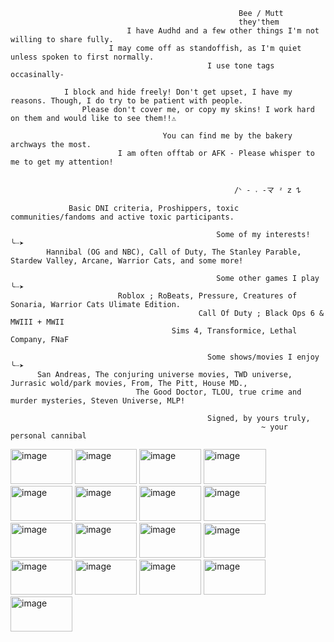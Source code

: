                                                        Bee / Mutt
                                                       they'them
                              I have Audhd and a few other things I'm not willing to share fully.
                          I may come off as standoffish, as I'm quiet unless spoken to first normally.
                                                I use tone tags occasinally-

                I block and hide freely! Don't get upset, I have my reasons. Though, I do try to be patient with people.
                    Please don't cover me, or copy my skins! I work hard on them and would like to see them!!⚠︎

                                      You can find me by the bakery archways the most.
                            I am often offtab or AFK - Please whisper to me to get my attention!

                                                                     
                                                      /ᐠ - ˕ -マ ᶻ 𝗓 𐰁 

                 Basic DNI criteria, Proshippers, toxic communities/fandoms and active toxic participants.
                                                          
                                                  Some of my interests! ╰┈➤ 
            Hannibal (OG and NBC), Call of Duty, The Stanley Parable, Stardew Valley, Arcane, Warrior Cats, and some more!

                                                  Some other games I play ╰┈➤
                            Roblox ; RoBeats, Pressure, Creatures of Sonaria, Warrior Cats Ulimate Edition. 
                                              Call Of Duty ; Black Ops 6 & MWIII + MWII
                                        Sims 4, Transformice, Lethal Company, FNaF

                                                Some shows/movies I enjoy ╰┈➤ 
          San Andreas, The conjuring universe movies, TWD universe, Jurrasic wold/park movies, From, The Pitt, House MD., 
                                The Good Doctor, TLOU, true crime and murder mysteries, Steven Universe, MLP!

                                                Signed, by yours truly,
                                                            ~ your personal cannibal

                              
 <img width="99" height="56" alt="image" src="https://github.com/user-attachments/assets/4e76869d-7013-4d6f-a135-dc9bd9aa07f9" /> <img width="99" height="56" alt="image" src="https://github.com/user-attachments/assets/a38c4013-12f5-4abf-8f3a-737a471ce496" /> <img width="99" height="56" alt="image" src="https://github.com/user-attachments/assets/9581aa81-370c-48d1-ab13-2850689adabc" /> <img width="100" height="56" alt="image" src="https://github.com/user-attachments/assets/0ac11c72-8ec8-4b4b-9c29-2922d928b85f" /> <img width="99" height="56" alt="image" src="https://github.com/user-attachments/assets/e0ce8bf6-248a-4a18-a49b-e7a8df7073e0" /> <img width="99" height="56" alt="image" src="https://github.com/user-attachments/assets/34d21d13-9e41-4daf-b0ae-5151d854582d" /> <img width="99" height="56" alt="image" src="https://github.com/user-attachments/assets/ec9dbfd2-0594-4c5f-8c91-2ea9a884c7cc" /> <img width="99" height="56" alt="image" src="https://github.com/user-attachments/assets/bbab0263-4d44-4581-9870-ac5e504a0ba5" /> <img width="99" height="56" alt="image" src="https://github.com/user-attachments/assets/bcbb7986-1d75-444a-bbd3-775b64a961f3" /> <img width="99" height="56" alt="image" src="https://github.com/user-attachments/assets/b347a919-b71f-4144-a24a-42ff8c23c680" /> <img width="99" height="56" alt="image" src="https://github.com/user-attachments/assets/9bb20051-26aa-4292-b234-a836fbfed52c" /> <img width="99" height="55" alt="image" src="https://github.com/user-attachments/assets/4e79ab77-cd7f-4b86-8043-7bac5423b823" /> <img width="99" height="56" alt="image" src="https://github.com/user-attachments/assets/1d91a970-8438-4d31-aaf5-00b3b119e515" /> <img width="99" height="56" alt="image" src="https://github.com/user-attachments/assets/f0788028-4107-4057-bafe-6cfc23f0eb89" /> <img width="99" height="56" alt="image" src="https://github.com/user-attachments/assets/b1686fbc-5564-43fe-a0b5-cbd2a0642761" /> <img width="99" height="56" alt="image" src="https://github.com/user-attachments/assets/e197eaf1-2373-437d-9ff5-b62fdef411ec" /> <img width="99" height="56" alt="image" src="https://github.com/user-attachments/assets/560dd874-3165-414c-bb99-deb0ce454fdb" />











































